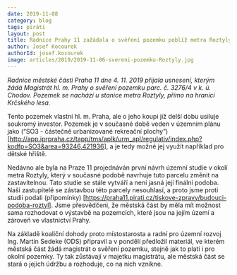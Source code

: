 ```yaml
---
date: 2019-11-08
category: blog
tags: piráti
layout: post
title: Radnice Prahy 11 zažádala o svěření pozemku poblíž metra Roztyly
author: Josef Kocourek
authorId: josef.kocourek
image: articles/2019/2019-11-06-svereni-pozemku-Roztyly.jpg
---
```



*Radnice městské části Praha 11 dne 4. 11. 2019 přijala usnesení, kterým žádá Magistrát hl. m. Prahy o svěření pozemku parc. č. 3276/4 v k. ú. Chodov. Pozemek se nachází u stanice metra Roztyly, přímo na hranici Krčského lesa.*

Tento pozemek vlastní hl. m. Praha, ale o jeho koupi již delší dobu usiluje soukromý investor. Pozemek je v současné době veden v územním plánu jako (“SO3 - částečně urbanizované rekreační plochy”) [http://app.iprpraha.cz/tapp/tms/aplk/urm_apl/regulativ/index.php?kodfp=SO3&area=93246,421936], a je tedy možné jej využít například pro dětské hřiště.

Nedávno ale byla na Praze 11 projednáván první návrh územní studie v okolí metra Roztyly, který v současné podobě navrhuje tuto parcelu změnit na zastavitelnou. Tato studie se stále vytváří a není jasná její finální podoba. Naši zastupitelé se zástavbou této parcely nesouhlasí, a proto jsme proti studii podali (připomínky) [https://praha11.pirati.cz/tiskove-zpravy/budouci-podoba-roztyl]. Jsme přesvědčeni, že městská část by měla mít možnost sama rozhodovat o výstavbě na pozemcích, které jsou na jejím území a zároveň ve vlastnictví Prahy.

Na základě koaliční dohody proto místostarosta a radní pro územní rozvoj Ing. Martin Sedeke (ODS) připravil a v pondělí předložil materiál, ve kterém městská část žádá magistrát o svěření pozemku, stejně jak to platí i pro okolní pozemky. Ty tak zůstávají v majetku magistrátu, ale městská část se stará o jejich údržbu a rozhoduje, co na nich vznikne.
